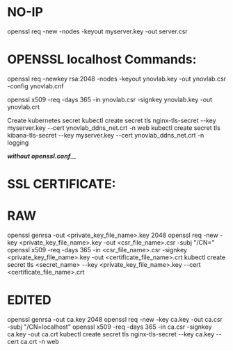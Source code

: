 # NO-IP

openssl req -new -nodes -keyout myserver.key -out server.csr
# OPENSSL localhost Commands:

openssl req -newkey rsa:2048 -nodes -keyout ynovlab.key -out ynovlab.csr -config ynovlab.cnf

openssl x509 -req -days 365 -in ynovlab.csr -signkey ynovlab.key -out ynovlab.crt

Create kubernetes secret
kubectl create secret tls nginx-tls-secret  --key myserver.key --cert ynovlab_ddns_net.crt -n web
kubectl create secret tls kibana-tls-secret  --key myserver.key --cert ynovlab_ddns_net.crt -n logging


_________________________________without openssl.conf___________________________________
# SSL CERTIFICATE:
# RAW
openssl genrsa -out <private_key_file_name>.key 2048
openssl req -new -key <private_key_file_name>.key -out <csr_file_name>.csr -subj "/CN=<hostname>"
openssl x509 -req -days 365 -in <csr_file_name>.csr -signkey <private_key_file_name>.key -out <certificate_file_name>.crt
kubectl create secret tls <secret_name> --key <private_key_file_name>.key --cert <certificate_file_name>.crt
# EDITED
openssl genrsa -out ca.key 2048
openssl req -new -key ca.key -out ca.csr -subj "/CN=localhost"
openssl x509 -req -days 365 -in ca.csr -signkey ca.key -out ca.crt
kubectl create secret tls nginx-tls-secret  --key ca.key --cert ca.crt -n web